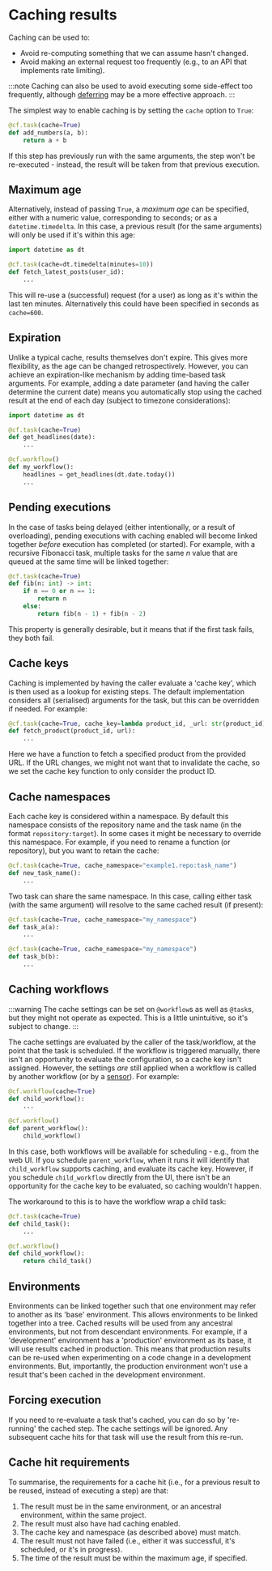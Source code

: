 # Caching results

Caching can be used to:

- Avoid re-computing something that we can assume hasn't changed.
- Avoid making an external request too frequently (e.g., to an API that implements rate limiting).

:::note
Caching can also be used to avoid executing some side-effect too frequently, although [deferring](/deferring) may be a more effective approach.
:::

The simplest way to enable caching is by setting the `cache` option to `True`:

```python
@cf.task(cache=True)
def add_numbers(a, b):
    return a + b
```

If this step has previously run with the same arguments, the step won't be re-executed - instead, the result will be taken from that previous execution.

## Maximum age

Alternatively, instead of passing `True`, a _maximum age_ can be specified, either with a numeric value, corresponding to seconds; or as a `datetime.timedelta`. In this case, a previous result (for the same arguments) will only be used if it's within this age:

```python
import datetime as dt

@cf.task(cache=dt.timedelta(minutes=10))
def fetch_latest_posts(user_id):
    ...
```

This will re-use a (successful) request (for a user) as long as it's within the last ten minutes. Alternatively this could have been specified in seconds as `cache=600`.

## Expiration

Unlike a typical cache, results themselves don't expire. This gives more flexibility, as the age can be changed retrospectively. However, you can achieve an expiration-like mechanism by adding time-based task arguments. For example, adding a date parameter (and having the caller determine the current date) means you automatically stop using the cached result at the end of each day (subject to timezone considerations):

```python
import datetime as dt

@cf.task(cache=True)
def get_headlines(date):
    ...

@cf.workflow()
def my_workflow():
    headlines = get_headlines(dt.date.today())
    ...
```

## Pending executions

In the case of tasks being delayed (either intentionally, or a result of overloading), pending executions with caching enabled will become linked together _before_ execution has completed (or started). For example, with a recursive Fibonacci task, multiple tasks for the same _n_ value that are queued at the same time will be linked together:

```python
@cf.task(cache=True)
def fib(n: int) -> int:
    if n == 0 or n == 1:
        return n
    else:
        return fib(n - 1) + fib(n - 2)
```

This property is generally desirable, but it means that if the first task fails, they both fail.

## Cache keys

Caching is implemented by having the caller evaluate a 'cache key', which is then used as a lookup for existing steps. The default implementation considers all (serialised) arguments for the task, but this can be overridden if needed. For example:

```python
@cf.task(cache=True, cache_key=lambda product_id, _url: str(product_id))
def fetch_product(product_id, url):
    ...
```

Here we have a function to fetch a specified product from the provided URL. If the URL changes, we might not want that to invalidate the cache, so we set the cache key function to only consider the product ID.

## Cache namespaces

Each cache key is considered within a namespace. By default this namespace consists of the repository name and the task name (in the format `repository:target`). In some cases it might be necessary to override this namespace. For example, if you need to rename a function (or repository), but you want to retain the cache:

```python
@cf.task(cache=True, cache_namespace="example1.repo:task_name")
def new_task_name():
    ...
```

Two task can share the same namespace. In this case, calling either task (with the same argument) will resolve to the same cached result (if present):

```python
@cf.task(cache=True, cache_namespace="my_namespace")
def task_a(a):
    ...

@cf.task(cache=True, cache_namespace="my_namespace")
def task_b(b):
    ...
```

## Caching workflows

:::warning
The cache settings can be set on `@workflow`s as well as `@task`s, but they might not operate as expected. This is a little unintuitive, so it's subject to change.
:::

The cache settings are evaluated by the caller of the task/workflow, at the point that the task is scheduled. If the workflow is triggered manually, there isn't an opportunity to evaluate the configuration, so a cache key isn't assigned. However, the settings _are_ still applied when a workflow is called by another workflow (or by a [sensor](/sensors)). For example:

```python
@cf.workflow(cache=True)
def child_workflow():
    ...

@cf.workflow()
def parent_workflow():
    child_workflow()
```

In this case, both workflows will be available for scheduling - e.g., from the web UI. If you schedule `parent_workflow`, when it runs it will identify that `child_workflow` supports caching, and evaluate its cache key. However, if you schedule `child_workflow` directly from the UI, there isn't be an opportunity for the cache key to be evaluated, so caching wouldn't happen.

The workaround to this is to have the workflow wrap a child task:

```python
@cf.task(cache=True)
def child_task():
    ...

@cf.workflow()
def child_workflow():
    return child_task()
```

## Environments

Environments can be linked together such that one environment may refer to another as its 'base' environment. This allows environments to be linked together into a tree. Cached results will be used from any ancestral environments, but not from descendant environments. For example, if a 'development' environment has a 'production' environment as its base, it will use results cached in production. This means that production results can be re-used when experimenting on a code change in a development environments. But, importantly, the production environment won't use a result that's been cached in the development environment.

## Forcing execution

If you need to re-evaluate a task that's cached, you can do so by 're-running' the cached step. The cache settings will be ignored. Any subsequent cache hits for that task will use the result from this re-run.

## Cache hit requirements

To summarise, the requirements for a cache hit (i.e., for a previous result to be reused, instead of executing a step) are that:

1. The result must be in the same environment, or an ancestral environment, within the same project.
2. The result must also have had caching enabled.
3. The cache key and namespace (as described above) must match.
4. The result must not have failed (i.e., either it was successful, it's scheduled, or it's in progress).
5. The time of the result must be within the maximum age, if specified.

